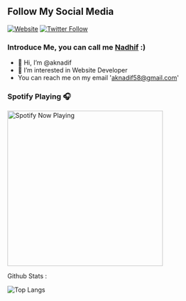 ## Follow My Social Media

[![Website](https://img.shields.io/website?label=aknadhif.me&style=for-the-badge&url=https%3A%2F%2Fcodestackr.com)](https://aknadhif.me)
[![Twitter Follow](https://img.shields.io/twitter/follow/panggil_AK?color=1DA1F2&logo=twitter&style=for-the-badge)](https://twitter.com/intent/follow?original_referer=https%3A%2F%2Fgithub.com%2Fpanggil_AK&screen_name=panggil_AK)
<br />

### Introduce Me, you can call me [Nadhif][website] :)


- 👋 Hi, I’m @aknadif
- 👀 I’m interested in Website Developer
- You can reach me on my email 'aknadif58@gmail.com'
<!-- - 🌱 I’m currently learning STMIK AMIKOM Surakarta -->


### Spotify Playing 🎧

[<img src="https://spotify-now-playing-beige.vercel.app/api/spotify-playing" alt="Spotify Now Playing" width="350" />](https://open.spotify.com/user/aknadif58)
<!---
aknadif/aknadif is a ✨ special ✨ repository because its `README.md` (this file) appears on your GitHub profile.
You can click the Preview link to take a look at your changes.
--->

Github Stats :

![Top Langs](https://github-readme-stats.vercel.app/api/top-langs/?username=aknadif&layout=compact&theme=tokyonight)





[website]: http://aknadhif.me/


